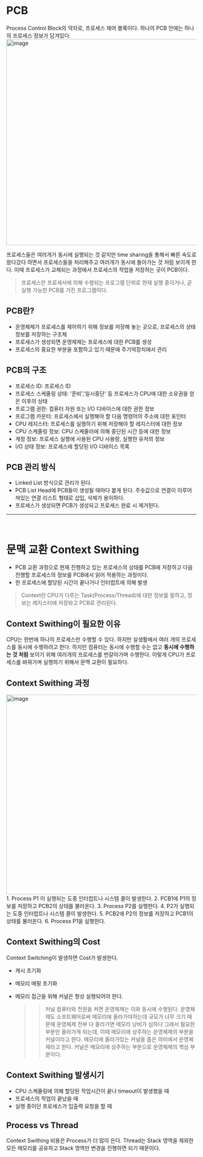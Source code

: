 # PCB
Process Control Block의 약자로, 프로세스 제어 블록이다. 하나의 PCB 안에는 하나의 프로세스 정보가 담겨있다.</br>
<img width="546" alt="image" src="https://github.com/amazinguss/cs_study/assets/57309311/f8dfdfe3-80d0-4e9d-b430-5a63a4177410">

프로세스들은 여러개가 동시에 실행되는 것 같지만 time sharing을 통해서 빠른 속도로 왔다갔다 하면서 프로세스들을 처리해주고
여러개가 동시에 돌아가는 것 처럼 보이게 한다. 이때 프로세스가 교체되는 과정에서 프로세스의 작업을 저장하는 곳이 PCB이다.
> 프로세스란 프로세서에 의해 수행되는 프로그램 단위로 현재 실행 중이거나, 곧 실행 가능한 PCB를 가진 프로그램이다.
## PCB란?
* 운영체제가 프로세스를 제어하기 위해 정보를 저장해 놓는 곳으로, 프로세스의 상태 정보를 저장하는 구조체
* 프로세스가 생성되면 운영체제는 프로세스에 대한 PCB를 생성
* 프로세스의 중요한 부분을 포함하고 있기 때문에 주기억장치에서 관리


## PCB의 구조
* 프로세스 ID: 프로세스 ID
* 프로세스 스케줄링 상태: '준비','일시중단' 등 프로세스가 CPU에 대한 소유권을 얻은 이후의 상태
* 프로그램 권한: 컴퓨터 자원 또는 I/O 디바이스에 대한 권한 정보
* 프로그램 카운터: 프로세스에서 실행해야 할 다음 명령어의 주소에 대한 포인터
* CPU 레지스터: 프로세스를 실행하기 위해 저장해야 할 레지스터에 대한 정보
* CPU 스케줄링 정보: CPU 스케줄러에 의해 중단된 시간 등에 대한 정보
* 계정 정보: 프로세스 실행에 사용된 CPU 사용량, 실행한 유저의 정보
* I/O 상태 정보: 프로세스에 할당된 I/O 디바이스 목록

## PCB 관리 방식
* Linked List 방식으로 관리가 된다.
* PCB List Head에 PCB들이 생성될 때마다 붙게 된다. 주솟값으로 연결이 이루어져있는 연결 리스트 형태로 삽입, 삭제가 용이하다.
* 프로세스가 생성되면 PCB가 생성되고 프로세스 완료 시 제거된다.

---
</br>

# 문맥 교환 Context Swithing
* PCB 교환 과정으로 현재 진행하고 있는 프로세스의 상태를 PCB에 저장하고 다음 진행할 프로세스의
정보를 PCB에서 읽어 적용하는 과정이다.
* 한 프로세스에 할당된 시간이 끝나거나 인터럽트에 의해 발생

> Context란
> CPU가 다루는 Task(Process/Thread)에 대한 정보를 말하고, 정보는 레지스터에 저장돠고 PCB로 관리된다.

## Context Swithing이 필요한 이유
CPU는 한번에 하나의 프로세스만 수행할 수 있다. 하지만 실생활에서 여러 개의 프로세스를 동시에 수행하려고 한다.
하지만 컴퓨터는 동시에 수행할 수는 없고 **동시에 수행하는 것 처럼** 보이기 위해 여러개의 프로세스를 번갈아가며 수행한다.
이렇게 CPU가 프로세스를 바꿔가며 실행하기 위해서 문맥 교환이 필요하다. 

## Context Swithing 과정
<img width="529" alt="image" src="https://github.com/amazinguss/cs_study/assets/57309311/d2f5ba76-8c6e-4219-96d6-b203db266205">
1. Process P1 이 실행되는 도중 인터럽트나 시스템 콜이 발생한다.
2. PCB1에 P1의 정보를 저장하고 PCB2의 상태를 불러온다.
3. Process P2를 실행한다.
4. P2가 실행되는 도중 인터럽트나 시스템 콜이 발생한다.
5. PCB2에 P2의 정보를 저장하고 PCB1의 상태를 불러온다.
6. Process P1을 실행한다.

## Context Swithing의 Cost
Context Switching이 발생하면 Cost가 발생한다.
* 캐시 초기화
* 메모리 매핑 초기화
* 메모리 접근을 위해 커널은 항상 실행되어야 한다.

  >> 커널
  >> 컴퓨터와 전원을 켜면 운영체제는 이와 동시에 수행된다. 운영체제도 소프트웨어로써 메모리에 올라가야하는데
  >> 규모가 너무 크기 때문에 운영체제 전부 다 올라가면 메모리 낭비가 심하다
  >> 그래서 필요한 부분만 올라가게 되는데, 이때 메모리에 상주하는 운영체제의 부분을 커널이라고 한다.
  >> 메모리에 올라가있는 커널을 좁은 의미에서 운영체제라고 한다.
  >> 커널은 메모리에 상주하는 부분으로 운영체제의 핵심 부분이다.

## Context Swithing 발생시기
* CPU 스케쥴링에 의해 할당된 작업시간이 끝나 timeout이 발생했을 때
* 프로세스의 작업이 끝났을 때
* 실행 중이던 프로세스가 입출력 요청을 할 때

## Process vs Thread
Context Swithing 비용은 Process가 더 많이 든다. Thread는 Stack 영역을 제외한 모든 메모리를 공유하고 Stack 영역만 변경을 진행하면 되기 때문이다.
  
